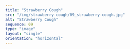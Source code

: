 ```yaml
---
title: "Strawberry Cough"
src: "/img/strawberry-cough/09_strawberry-cough.jpg"
alt: "Strawberry Cough"
sequence: 09
type: "image"
layout: "single"
orientation: "horizontal"
---
```

